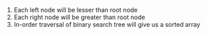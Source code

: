 1. Each left node will be lesser than root node
2. Each right node will be greater than root node
3. In-order traversal of binary search tree will give us a sorted array